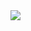 <picture>
  <source media="(prefers-color-scheme: dark)" srcset="https://github-readme-stats-finnomator.vercel.app/api?username=Finnomator&show_icons=true&theme=dark">
  <source media="(prefers-color-scheme: light)" srcset="https://github-readme-stats-finnomator.vercel.app/api?username=Finnomator&show_icons=true">
  <img src="https://github-readme-stats-finnomator.vercel.app/api?username=Finnomator&show_icons=true">
</picture>
